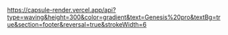https://capsule-render.vercel.app/api?type=waving&height=300&color=gradient&text=Genesis%20pro&textBg=true&section=footer&reversal=true&strokeWidth=6
